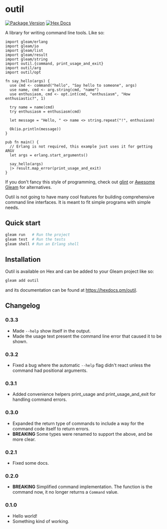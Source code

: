 # outil

[![Package Version](https://img.shields.io/hexpm/v/outil)](https://hex.pm/packages/outil)
[![Hex Docs](https://img.shields.io/badge/hex-docs-ffaff3)](https://hexdocs.pm/outil/)

A library for writing command line tools. Like so:

```gleam
import gleam/erlang
import gleam/io
import gleam/list
import gleam/result
import gleam/string
import outil.{command, print_usage_and_exit}
import outil/arg
import outil/opt

fn say_hello(args) {
  use cmd <- command("hello", "Say hello to someone", args)
  use name, cmd <- arg.string(cmd, "name")
  use enthusiasm, cmd <- opt.int(cmd, "enthusiasm", "How enthusiastic?", 1)

  try name = name(cmd)
  try enthusiasm = enthusiasm(cmd)

  let message = "Hello, " <> name <> string.repeat("!", enthusiasm)

  Ok(io.println(message))
}

pub fn main() {
  // Erlang is not required, this example just uses it for getting ARGV
  let args = erlang.start_arguments()

  say_hello(args)
  |> result.map_error(print_usage_and_exit)
}
```

If you don't fancy this style of programming, check out [glint] or [Awesome Gleam] for alternatives.

Outil is not going to have many cool features for building comprehensive command line
interfaces. It is meant to fit simple programs with simple needs.

[glint]: https://github.com/tanklesxl/glint
[Awesome Gleam]: https://github.com/gleam-lang/awesome-gleam#cli

## Quick start

```sh
gleam run   # Run the project
gleam test  # Run the tests
gleam shell # Run an Erlang shell
```

## Installation

Outil is available on Hex and can be added to your Gleam project like so:

```sh
gleam add outil
```

and its documentation can be found at <https://hexdocs.pm/outil>.

## Changelog

### 0.3.3

* Made `--help` show itself in the output.
* Made the usage text present the command line error that caused it to be shown.

### 0.3.2

* Fixed a bug where the automatic `--help` flag didn't react unless the command had positional arguments.

### 0.3.1

* Added convenience helpers print_usage and print_usage_and_exit for handling command errors.

### 0.3.0

* Expanded the return type of commands to include a way for the command code itself to return errors.
* **BREAKING** Some types were renamed to support the above, and be more clear.

### 0.2.1

* Fixed some docs.

### 0.2.0

* **BREAKING** Simplified command implementation. The function is the command now, it no longer returns a `Command` value.

### 0.1.0

* Hello world!
* Something kind of working.

